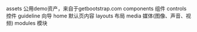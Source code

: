 assets
	公用demo资产，来自于getbootstrap.com
components
	组件
controls
	控件
guideline
	向导
home
	默认页内容
layouts
	布局
media
	媒体(图像、声音、视频)
modules
	模块
